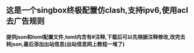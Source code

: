 ## 这是一个singbox终极配置仿clash,支持ipv6,使用acl去广告规则

#### 提供json和toml配置文件,toml内含有#注释,下载后可以先根据注释修改,改完去转json,最后添加出站信息(出站信息网上教程一堆了)
